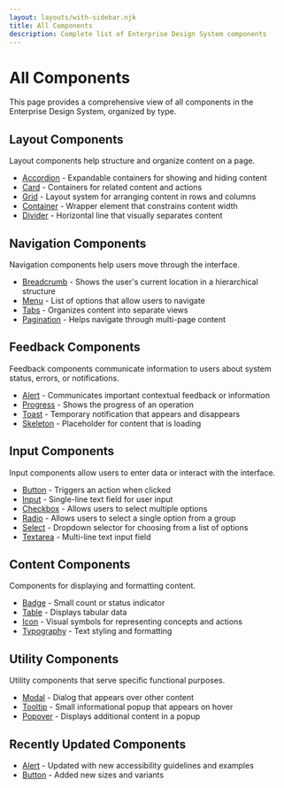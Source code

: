 ```yaml
---
layout: layouts/with-sidebar.njk
title: All Components
description: Complete list of Enterprise Design System components
---
```


# All Components

This page provides a comprehensive view of all components in the Enterprise Design System, organized by type.

## Layout Components

Layout components help structure and organize content on a page.

- [Accordion](/components/all/accordion/) - Expandable containers for showing and hiding content
- [Card](/components/layout/card/) - Containers for related content and actions
- [Grid](/components/layout/grid/) - Layout system for arranging content in rows and columns
- [Container](/components/layout/container/) - Wrapper element that constrains content width
- [Divider](/components/layout/divider/) - Horizontal line that visually separates content

## Navigation Components

Navigation components help users move through the interface.

- [Breadcrumb](/components/navigation/breadcrumb/) - Shows the user's current location in a hierarchical structure
- [Menu](/components/navigation/menu/) - List of options that allow users to navigate
- [Tabs](/components/navigation/tabs/) - Organizes content into separate views
- [Pagination](/components/navigation/pagination/) - Helps navigate through multi-page content

## Feedback Components

Feedback components communicate information to users about system status, errors, or notifications.

- [Alert](/components/all/alert/) - Communicates important contextual feedback or information
- [Progress](/components/feedback/progress/) - Shows the progress of an operation
- [Toast](/components/feedback/toast/) - Temporary notification that appears and disappears
- [Skeleton](/components/feedback/skeleton/) - Placeholder for content that is loading

## Input Components

Input components allow users to enter data or interact with the interface.

- [Button](/components/all/button/) - Triggers an action when clicked
- [Input](/components/inputs/input/) - Single-line text field for user input
- [Checkbox](/components/inputs/checkbox/) - Allows users to select multiple options
- [Radio](/components/inputs/radio/) - Allows users to select a single option from a group
- [Select](/components/inputs/select/) - Dropdown selector for choosing from a list of options
- [Textarea](/components/inputs/textarea/) - Multi-line text input field

## Content Components

Components for displaying and formatting content.

- [Badge](/components/content/badge/) - Small count or status indicator
- [Table](/components/content/table/) - Displays tabular data
- [Icon](/components/content/icon/) - Visual symbols for representing concepts and actions
- [Typography](/components/content/typography/) - Text styling and formatting

## Utility Components

Utility components that serve specific functional purposes.

- [Modal](/components/utility/modal/) - Dialog that appears over other content
- [Tooltip](/components/utility/tooltip/) - Small informational popup that appears on hover
- [Popover](/components/utility/popover/) - Displays additional content in a popup

## Recently Updated Components

- [Alert](/components/all/alert/) - Updated with new accessibility guidelines and examples
- [Button](/components/all/button/) - Added new sizes and variants